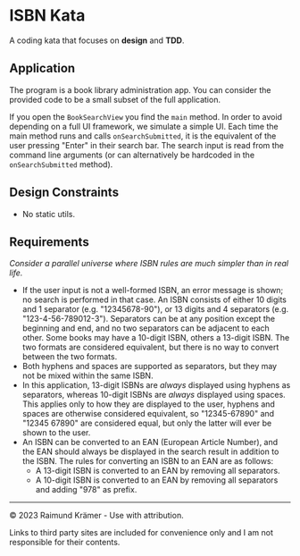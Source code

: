 # ISBN Kata

A coding kata that focuses on **design** and **TDD**.

## Application

The program is a book library administration app. You can consider the provided code to be a small subset of the full application.

If you open the `BookSearchView` you find the `main` method. In order to avoid depending on a full UI framework, we simulate a simple UI. Each time the main method runs and calls `onSearchSubmitted`, it is the equivalent of the user pressing "Enter" in their search bar. The search input is read from the command line arguments (or can alternatively be hardcoded in the `onSearchSubmitted` method).

## Design Constraints

- No static utils.

## Requirements

*Consider a parallel universe where ISBN rules are much simpler than in real life.*

- If the user input is not a well-formed ISBN, an error message is shown; no search is performed in that case. An ISBN consists of either 10 digits and 1 separator (e.g. "12345678-90"), or 13 digits and 4 separators (e.g. "123-4-56-789012-3"). Separators can be at any position except the beginning and end, and no two separators can be adjacent to each other. Some books may have a 10-digit ISBN, others a 13-digit ISBN. The two formats are considered equivalent, but there is no way to convert between the two formats.
- Both hyphens and spaces are supported as separators, but they may not be mixed within the same ISBN.
- In this application, 13-digit ISBNs are *always* displayed using hyphens as separators, whereas 10-digit ISBNs are *always* displayed using spaces. This applies only to how they are displayed to the user, hyphens and spaces are otherwise considered equivalent, so "12345-67890" and "12345 67890" are considered equal, but only the latter will ever be shown to the user.
- An ISBN can be converted to an EAN (European Article Number), and the EAN should always be displayed in the search result in addition to the ISBN. The rules for converting an ISBN to an EAN are as follows:
  - A 13-digit ISBN is converted to an EAN by removing all separators.
  - A 10-digit ISBN is converted to an EAN by removing all separators and adding "978" as prefix.

___

© 2023 Raimund Krämer - Use with attribution.

Links to third party sites are included for convenience only and I am not responsible for their contents.
